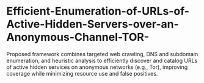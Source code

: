 # Efficient-Enumeration-of-URLs-of-Active-Hidden-Servers-over-an-Anonymous-Channel-TOR-
Proposed framework combines targeted web crawling, DNS and subdomain enumeration, and heuristic analysis to efficiently discover and catalog URLs of active hidden services on anonymous networks (e.g., Tor), improving coverage while minimizing resource use and false positives.
